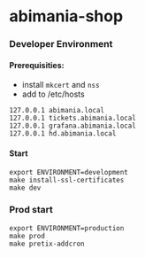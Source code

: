 # abimania-shop
 
### Developer Environment

#### Prerequisities:
- install `mkcert` and `nss`
- add to /etc/hosts
```
127.0.0.1 abimania.local
127.0.0.1 tickets.abimania.local
127.0.0.1 grafana.abimania.local
127.0.0.1 hd.abimania.local
```

#### Start
```
export ENVIRONMENT=development
make install-ssl-certificates
make dev
```

### Prod start

```
export ENVIRONMENT=production
make prod
make pretix-addcron
```